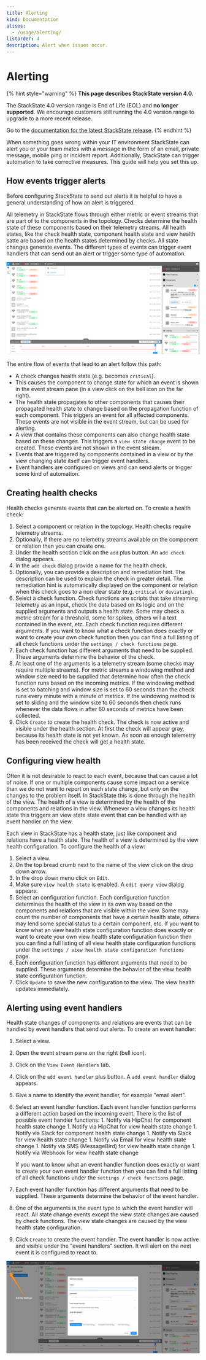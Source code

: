 ```yaml
---
title: Alerting
kind: Documentation
alises:
  - /usage/alerting/
listorder: 4
description: Alert when issues occur.
---
```


# Alerting

{% hint style="warning" %}
**This page describes StackState version 4.0.**

The StackState 4.0 version range is End of Life \(EOL\) and **no longer supported**. We encourage customers still running the 4.0 version range to upgrade to a more recent release.

Go to the [documentation for the latest StackState release](https://docs.stackstate.com/).
{% endhint %}

When something goes wrong within your IT environment StackState can alert you or your team mates with a message in the form of an email, private message, mobile ping or incident report. Additionally, StackState can trigger automation to take corrective measures. This guide will help you set this up.

## How events trigger alerts

Before configuring StackState to send out alerts it is helpful to have a general understanding of how an alert is triggered.

All telemetry in StackState flows through either metric or event streams that are part of to the components in the topology. Checks determine the health state of these components based on their telemetry streams. All health states, like the check health state, component health state and view health satte are based on the health states determined by checks. All state changes generate events. The different types of events can trigger event handlers that can send out an alert or trigger some type of automation.

![Activity Perspective](../.gitbook/assets/activity_perspective.png)

The entire flow of events that lead to an alert follow this path:

* A check changes health state \(e.g. becomes `critical`\).
* This causes the component to change state for which an event is shown in the event stream pane \(in a view click on the bell icon on the far right\).
* The health state propagates to other components that causes their propagated health state to change based on the propagation function of each component. This triggers an event for all affected components. These events are not visible in the event stream, but can be used for alerting.
* A view that contains these components can also change health state based on these changes. This triggers a `view state change` event to be created. These events are not shown in the event stream.
* Events that are triggered by components contained in a view or by the view changing state itself can trigger event handlers.
* Event handlers are configured on views and can send alerts or trigger some kind of automation.

## Creating health checks

Health checks generate events that can be alerted on. To create a health check:

1. Select a component or relation in the topology. Health checks require telemetry streams.
2. Optionally, if there are no telemetry streams available on the component or relation then you can create one.
3. Under the health section click on the `add` plus button. An `add check` dialog appears.
4. In the `add check` dialog provide a name for the health check.
5. Optionally, you can provide a description and remediation hint. The description can be used to explain the check in greater detail. The remediation hint is automatically displayed on the component or relation when this check goes to a non clear state \(e.g. `critical` or `deviating`\).
6. Select a check function. Check functions are scripts that take streaming telemetry as an input, check the data based on its logic and on the supplied arguments and outputs a health state. Some may check a metric stream for a threshold, some for spikes, others will a text contained in the event, etc. Each check function requires different arguments. If you want to know what a check function does exactly or want to create your own check function then you can find a full listing of all check functions under the `settings / check functions` page.
7. Each check function has different arguments that need to be supplied. These arguments determine the behavior of the check.
8. At least one of the arguments is a telemetry stream \(some checks may require multiple streams\). For metric streams a windowing method and window size need to be supplied that determine how often the check function runs based on the incoming metrics. If the windowing method is set to batching and window size is set to 60 seconds than the check runs every minute with a minute of metrics. If the windowing method is set to sliding and the window size to 60 seconds then check runs whenever the data flows in after 60 seconds of metrics have been collected.
9. Click `Create` to create the health check. The check is now active and visible under the health section. At first the check will appear gray, because its health state is not yet known. As soon as enough telemetry has been received the check will get a health state.

## Configuring view health

Often it is not desirable to react to each event, because that can cause a lot of noise. If one or multiple components cause some impact on a service than we do not want to report on each state change, but only on the changes to the problem itself. In StackState this is done through the health of the view. The health of a view is determined by the health of the components and relations in the view. Whenever a view changes its health state this triggers an view state state event that can be handled with an event handler on the view.

Each view in StackState has a health state, just like component and relations have a health state. The health of a view is determined by the view health configuration. To configure the health of a view:

1. Select a view.
2. On the top bread crumb next to the name of the view click on the drop down arrow.
3. In the drop down menu click on `Edit`.
4. Make sure `view health state` is enabled. A `edit query view` dialog appears.
5. Select an configuration function. Each configuration function determines the health of the view in its own way based on the components and relations that are visible within the view. Some may count the number of components that have a certain health state, others may lend some special status to a certain component, etc. If you want to know what an view health state configuration function does exactly or want to create your own view health state configuration function then you can find a full listing of all view health state configuration functions under the `settings / view health state configuration functions` page.
6. Each configuration function has different arguments that need to be supplied. These arguments determine the behavior of the view health state configuration function.
7. Click `Update` to save the new configuration to the view. The view health updates immediately.

## Alerting using event handlers

Health state changes of components and relations are events that can be handled by event handlers that send out alerts. To create an event handler:

1. Select a view.
2. Open the event stream pane on the right \(bell icon\).
3. Click on the `View Event Handlers` tab.
4. Click on the `add event handler` plus button. A `add event handler` dialog appears.
5. Give a name to identify the event handler, for example "email alert".
6. Select an event handler function. Each event handler function performs a different action based on the incoming event. There is the list of possible event handler functions: 1. Notify via HipChat for component health state change 1. Notify via HipChat for view health state change 1. Notify via Slack for component health state change 1. Notify via Slack for view health state change 1. Notify via Email for view health state change 1. Notify via SMS \(MessageBird\) for view health state change 1. Notify via Webhook for view health state change

   If you want to know what an event handler function does exactly or want to create your own event handler function then you can find a full listing of all check functions under the `settings / check functions` page.

7. Each event handler function has different arguments that need to be supplied. These arguments determine the behavior of the event handler.
8. One of the arguments is the event type to which the event handler will react. All state change events except the view state changes are caused by check functions. The view state changes are caused by the view health state configuration.
9. Click `Create` to create the event handler. The event handler is now active and visible under the "event handlers" section. It will alert on the next event it is configured to react to.

![Event handlers](../.gitbook/assets/event_handlers_tab%20%281%29.png)

